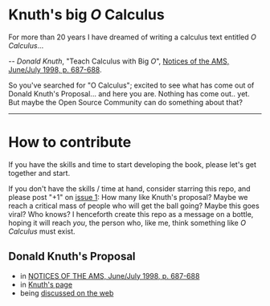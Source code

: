 #  Knuth's big _O_ Calculus

For more than 20 years I have dreamed of writing a calculus text entitled _O Calculus_...

-- _Donald Knuth_, "Teach Calculus with Big _O_", [Notices of the AMS, June/July 1998, p. 687-688](https://www.ams.org/notices/199806/commentary.pdf).   


So you've searched for "O Calculus"; excited to see what has come out of Donald Knuth's Proposal... and here you are.  Nothing has come out.. yet.  But maybe the Open Source Community can do something about that?  

---
# How to contribute

If you have the skills and time to start developing the book, please let's get together and start.  

If you don't have the skills / time at hand, consider starring this repo, and please post "+1" on [issue 1](https://github.com/Alex-Linhares/Knuths-O-Calculus/issues): How many like Knuth's proposal?  Maybe we reach a critical mass of people who will get the ball going? Maybe this goes viral?  Who knows?  I henceforth create this repo as a message on a bottle, hoping it will reach _you_, the person who, like me, think something like _O Calculus_ must exist.


Donald Knuth's Proposal
---

* in [NOTICES OF THE AMS, June/July 1998, p. 687-688](https://www.ams.org/notices/199806/commentary.pdf)
* in [Knuth's page](https://www-cs-faculty.stanford.edu/~knuth/calc)
* being [discussed on the web](https://micromath.wordpress.com/2008/04/14/donald-knuth-calculus-via-o-notation/)
